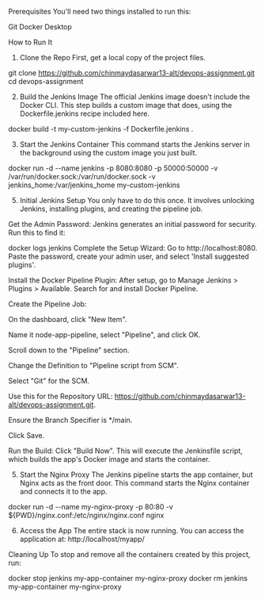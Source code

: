 Prerequisites
You'll need two things installed to run this:

Git
Docker Desktop

How to Run It
1. Clone the Repo
First, get a local copy of the project files.

git clone https://github.com/chinmaydasarwar13-alt/devops-assignment.git
cd devops-assignment

2. Build the Jenkins Image
The official Jenkins image doesn't include the Docker CLI. This step builds a custom image that does, using the Dockerfile.jenkins recipe included here.

docker build -t my-custom-jenkins -f Dockerfile.jenkins .

3. Start the Jenkins Container
This command starts the Jenkins server in the background using the custom image you just built.

docker run -d --name jenkins -p 8080:8080 -p 50000:50000 -v /var/run/docker.sock:/var/run/docker.sock -v jenkins_home:/var/jenkins_home my-custom-jenkins

5. Initial Jenkins Setup
You only have to do this once. It involves unlocking Jenkins, installing plugins, and creating the pipeline job.

Get the Admin Password: Jenkins generates an initial password for security. Run this to find it:

docker logs jenkins
Complete the Setup Wizard: Go to http://localhost:8080. Paste the password, create your admin user, and select 'Install suggested plugins'.

Install the Docker Pipeline Plugin: After setup, go to Manage Jenkins > Plugins > Available. Search for and install Docker Pipeline.

Create the Pipeline Job:

On the dashboard, click "New Item".

Name it node-app-pipeline, select "Pipeline", and click OK.

Scroll down to the "Pipeline" section.

Change the Definition to "Pipeline script from SCM".

Select "Git" for the SCM.

Use this for the Repository URL: https://github.com/chinmaydasarwar13-alt/devops-assignment.git.

Ensure the Branch Specifier is */main.

Click Save.

Run the Build: Click "Build Now". This will execute the Jenkinsfile script, which builds the app's Docker image and starts the container.

5. Start the Nginx Proxy
The Jenkins pipeline starts the app container, but Nginx acts as the front door. This command starts the Nginx container and connects it to the app.

docker run -d --name my-nginx-proxy -p 80:80 -v ${PWD}/nginx.conf:/etc/nginx/nginx.conf nginx

6. Access the App
The entire stack is now running. You can access the application at:
http://localhost/myapp/

Cleaning Up
To stop and remove all the containers created by this project, run:

docker stop jenkins my-app-container my-nginx-proxy
docker rm jenkins my-app-container my-nginx-proxy
